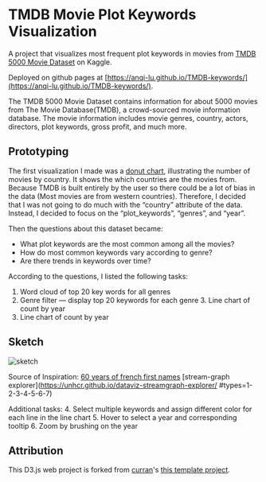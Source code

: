 
# TMDB Movie Plot Keywords Visualization 

A project that visualizes most frequent plot keywords in movies from [TMDB 5000 Movie Dataset](https://www.kaggle.com/tmdb/tmdb-movie-metadata) on Kaggle. 

Deployed on github pages at [https://anqi-lu.github.io/TMDB-keywords/](https://anqi-lu.github.io/TMDB-keywords/).

The TMDB 5000 Movie Dataset contains information for about 5000 movies from The Movie Database(TMDB), a crowd-sourced movie information database. The movie information includes movie genres, country, actors, directors, plot keywords, gross profit, and much more. 

## Prototyping
The first visualization I made was a [donut chart](https://bl.ocks.org/anqi-lu/01dfba5176131dffa961b923047c9fd2), illustrating the number of movies by country.  It shows the which countries are the movies from. Because TMDB is built entirely by the user so there could be a lot of bias in the data (Most movies are from western countries). Therefore, I decided that I was not going to do much with the “country” attribute of the data. Instead, I decided to focus on the “plot_keywords”, “genres”, and “year”.

Then the questions about this dataset became: 
- What plot keywords are the most common among all the movies?
- How do most common keywords vary according to genre?
- Are there trends in keywords over time?

According to the questions, I listed the following tasks:
1. Word cloud of top 20 key words for all genres
2. Genre filter — display top 20 keywords for each genre 3. Line chart of count by year
3. Line chart of count by year

## Sketch 
![sketch](https://user-images.githubusercontent.com/11758570/32586889-5b1354f2-c4d3-11e7-9c96-7906151c2e90.JPG)

Source of Inspiration:
[60 years of french first names](https://dataaddict.fr/prenoms/)
[stream-graph explorer](https://unhcr.github.io/dataviz-streamgraph-explorer/ #types=1-2-3-4-5-6-7)

Additional tasks:
4. Select multiple keywords and assign different color for each line in the line chart 
5. Hover to select a year and corresponding tooltip
6. Zoom by brushing on the year

## Attribution

This D3.js web project is forked from [curran](https://github.com/curran)'s [this template project](https://github.com/curran/dataviz-project-template).